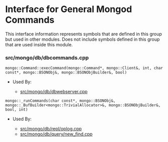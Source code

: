 
# Interface for General Mongod Commands
This interface information represents symbols that are defined in this group but used in other modules.  Does not include symbols defined in this group that are used inside this module.

### src/mongo/db/dbcommands.cpp

<div></div>

    mongo::Command::execCommand(mongo::Command*, mongo::Client&, int, char const*, mongo::BSONObj&, mongo::BSONObjBuilder&, bool)

- Used By:

    - [src/mongo/db/dbwebserver.cpp](../../../../network/web\_server)

<div></div>

    mongo::_runCommands(char const*, mongo::BSONObj&, mongo::_BufBuilder<mongo::TrivialAllocator>&, mongo::BSONObjBuilder&, bool, int)

- Used By:

    - [src/mongo/db/repl/oplog.cpp](../../../../replication/data\_sync)
    - [src/mongo/db/query/new\_find.cpp](../../../../queries/core\_query\_system)
